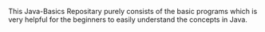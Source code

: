 This Java-Basics Repositary purely consists of the basic programs which is very helpful for the beginners to easily understand the concepts in Java.
